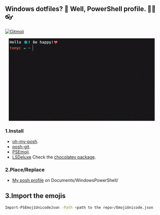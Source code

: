 ## Windows dotfiles? 🤔 Well, PowerShell profile. 👨‍💻👓
<a href="https://gitmoji.dev">
  <img src="https://img.shields.io/badge/gitmoji-%20😜%20😍-FFDD67.svg?style=flat-square" alt="Gitmoji">
</a>

<p align="center">
    <img align="center" src="media\posh.gif" height="270" />
</p>

### 1.Install

- [oh-my-posh](https://github.com/JanDeDobbeleer/oh-my-posh).
- [posh-git](https://github.com/dahlbyk/posh-git).
- [PSEmoji](https://github.com/felipesix/PSEmoji).
- [LSDeluxe](https://github.com/Peltoche/lsd) Check the [chocolatey package](https://community.chocolatey.org/packages/lsd).

### 2.Place/Replace

- [My posh profile](.WindowsPowerShell\Microsoft.PowerShell_profile.ps1) on Documents/WindowsPowerShell/

## 3.Import the emojis

```bash
Import-PSEmojiUnicodeJson -Path <path to the repo>/EmojiUnicode.json
```